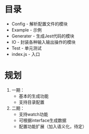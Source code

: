 # 目录
* Config - 解析配置文件的模块
* Example - 示例
* Generater - 生成Jest代码的模块
* IO - 封装各种输入输出操作的模块
* Test - 单元测试
* index.js - 入口

# 规划
1. 一期：
    * 基本的生成功能
    * 支持目录配置
2. 二期：
    * 支持watch功能
    * 可根据interface生成数据
    * 配置功能扩展（加入语义化，待定）

